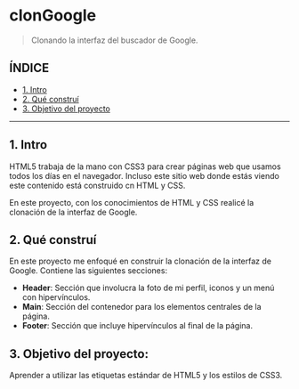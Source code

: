 # clonGoogle
> Clonando la interfaz del buscador de Google.

## ÍNDICE

* [1. Intro](https://github.com/iamLalaina/clonGoogle/edit/main/README.md#1-intro)
* [2. Qué construí](https://github.com/iamLalaina/clonGoogle/edit/main/README.md#2-qu%C3%A9-constru%C3%AD)
* [3. Objetivo del proyecto](https://github.com/iamLalaina/clonGoogle/edit/main/README.md#3-objetivo-del-proyecto)
****
## 1. Intro
HTML5 trabaja de la mano con CSS3 para crear páginas web que usamos todos los días en el navegador. Incluso este sitio web donde estás viendo este contenido está construido cn HTML y CSS.

En este proyecto, con los conocimientos de HTML y CSS realicé la clonación de la interfaz de Google.

## 2. Qué construí
En este proyecto me enfoqué en construir la clonación de la interfaz de Google. Contiene las siguientes secciones:
* **Header**: Sección que involucra la foto de mi perfil, iconos y un menú con hipervínculos.
* **Main**: Sección del contenedor para los elementos centrales de la página.
* **Footer**: Sección que incluye hipervínculos al final de la página.

## 3. Objetivo del proyecto:
Aprender a utilizar las etiquetas estándar de HTML5 y los estilos de CSS3.

